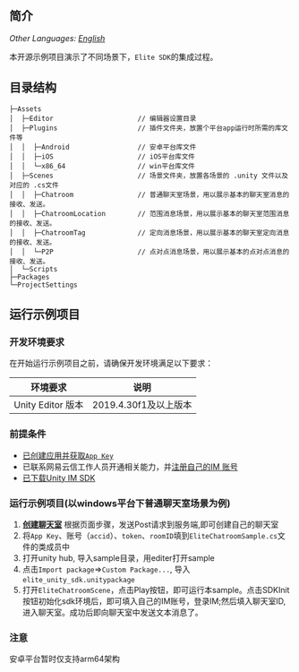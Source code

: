 ## 简介
_Other Languages: [English](README.md)_

本开源示例项目演示了不同场景下，`Elite SDK`的集成过程。

## 目录结构
```
├─Assets
│  ├─Editor                     // 编辑器设置目录
│  ├─Plugins                    // 插件文件夹，放置个平台app运行时所需的库文件等
│  │  ├─Android                 // 安卓平台库文件
│  │  ├─iOS                     // iOS平台库文件
│  │  └─x86_64                  // win平台库文件
│  ├─Scenes                     // 场景文件夹，放置各场景的 .unity 文件以及对应的 .cs文件
│  │  ├─Chatroom                // 普通聊天室场景，用以展示基本的聊天室消息的接收、发送。
│  │  ├─ChatroomLocation        // 范围消息场景，用以展示基本的聊天室范围消息的接收、发送。
│  │  ├─ChatroomTag             // 定向消息场景，用以展示基本的聊天室定向消息的接收、发送。
│  │  └─P2P                     // 点对点消息场景，用以展示基本的点对点消息的接收、发送。
│  └─Scripts
├─Packages
└─ProjectSettings
```
## 运行示例项目

### 开发环境要求

在开始运行示例项目之前，请确保开发环境满足以下要求：

| 环境要求 | 说明 |
|--------|--------|
| Unity Editor 版本 | 2019.4.30f1及以上版本 |


### 前提条件
- [已创建应用并获取`App Key`](https://doc.yunxin.163.com/nertc/docs/DE3NDM0NTI?platform=unity)
- 已联系网易云信工作人员开通相关能力，并[注册自己的IM 账号](https://doc.yunxin.163.com/messaging/docs/jMwMTQxODk?platform=android)
- [已下载Unity IM SDK](https://yx-web-nosdn.netease.im/package/1663060266301/elite_unity_sdk_0.3.0.7z?download=elite_unity_sdk_0.3.0.7z)

### 运行示例项目(以windows平台下普通聊天室场景为例)
1. [**创建聊天室**](https://doc.yunxin.163.com/messaging/docs/jA0MzQxOTI?platform=server) 根据页面步骤，发送Post请求到服务端,即可创建自己的聊天室
2. 将`App Key`、账号（`accid`）、`token`、`roomID`填到`EliteChatroomSample.cs`文件的类成员中
3. 打开unity hub, 导入sample目录，用editer打开sample
4. 点击`Import package`=>`Custom Package...`, 导入`elite_unity_sdk.unitypackage`
5. 打开`EliteChatroomScene`，点击Play按钮，即可运行本sample。点击SDKInit按钮初始化sdk环境后，即可填入自己的IM账号，登录IM;然后填入聊天室ID,进入聊天室。成功后即向聊天室中发送文本消息了。

### 注意
安卓平台暂时仅支持arm64架构